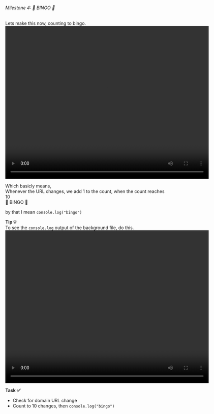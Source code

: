 ###### Milestone 4:  🎉 BINGO 🎉

Lets make this now, counting to bingo.
<video width="640" height="480" controls preload>
  <source src="/chrome-extension/m4-1.mp4" type="video/mp4">
  Your browser does not support the video tag.
</video>

Which basicly means,  
Whenever the URL changes, we add 1 to the count, when the count reaches 10   
🎉 BINGO 🎉   

by that I mean `console.log("bingo")`  


**Tip 💡**  
To see the `console.log` output of the background file, do this.
<video width="640" height="480" controls preload>
  <source src="/chrome-extension/m4-2.mp4" type="video/mp4">
  Your browser does not support the video tag.
</video>


**Task ✅**
- Check for domain URL change
- Count to 10 changes, then `console.log("bingo")`  